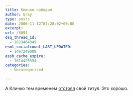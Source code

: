 ```yaml
---
title: Кличко победил
author: Gray
type: posts
date: 2006-11-12T07:28:02+00:00
excerpt:
url: /8091
dsq_thread_id:
  - 1829464349
esml_socialcount_LAST_UPDATED:
  - 1497249008
essb_cache_expire:
  - 1614425554
categories:
  - Uncategorized

---
```








А Кличко тем временем <a href="http://www.korrespondent.net/main/170141" target="_blank">отстоял</a> свой титул. Это хорошо.